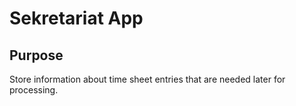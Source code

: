 # Sekretariat App

## Purpose

Store information about time sheet entries that are needed later for processing.
